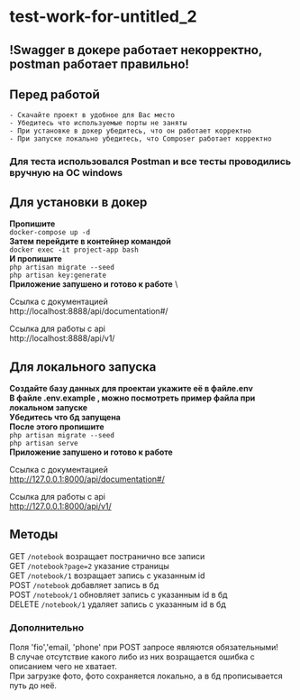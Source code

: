 # test-work-for-untitled_2

## !Swagger в докере работает некорректно, postman работает правильно!

## Перед работой

    - Скачайте проект в удобное для Вас место
    - Убедитесь что используемые порты не заняты
    - При установке в докер убедитесь, что он работает корректно
    - При запуске локально убедитесь, что Composer работает корректно

### Для теста использовался Postman и все тесты проводились вручную на OC windows 
## Для установки в докер
**Пропишите** \
 `docker-compose up -d     ` \
**Затем перейдите в контейнер командой** \
`docker exec -it project-app bash ` \
**И пропишите** \
`php artisan migrate --seed ` \
`php artisan key:generate  `\
**Приложение запушено и готово к работе** \

Ссылка с документацией \
http://localhost:8888/api/documentation#/

Ссылка для работы с api \
http://localhost:8888/api/v1/

## Для локального запуска

**Создайте базу данных для проектаи укажите её в файле.env**\
**В файле .env.example , можно посмотреть пример файла при локальном запуске** \
**Убедитесь что бд запущена**\
**После этого пропишите** \
`php artisan migrate --seed ` \
`php artisan serve ` \
**Приложение запушено и готово к работе** 

Ссылка с документацией \
http://127.0.0.1:8000/api/documentation#/

Ссылка для работы с api \
http://127.0.0.1:8000/api/v1/

## Методы
GET  `/notebook` возращает постранично все записи \
GET  `/notebook?page=2` указание страницы \
GET  `/notebook/1` возращает запись с указанным id \
POST `/notebook` добавляет запись в бд \
POST `/notebook/1` обновляет запись с указанным id в бд \
DELETE `/notebook/1` удаляет запись с указанным id в бд 

### Дополнительно 
Поля 'fio','email, 'phone' при POST запросе являются обязательными! \
В случае отсутствие какого либо из них возращается ошибка с описанием чего не хватает. \
При загрузке фото, фото сохраняется локально, а в бд прописывается путь до неё. 

